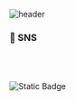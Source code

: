 ![header](https://capsule-render.vercel.app/api?type=waving&color=0:93d2ff,100:a3a9f0&height=300&section=header&text=Welcome%20to%20gyuri's%20GitHub&fontSize=40&animation=blink&fontColor=ffffff)

<h3> 🚢 SNS</h3> </br></br></br>
<img alt="Static Badge" src="https://img.shields.io/badge/velog-%2320C997?style=for-the-badge&link=https%3A%2F%2Fvelog.io%2F%40gyultang">

